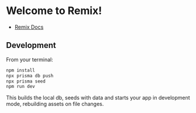 # Welcome to Remix!

- [Remix Docs](https://remix.run/docs)

## Development

From your terminal:

```sh
npm install
npx prisma db push
npx prisma seed
npm run dev
```

This builds the local db, seeds with data and starts your app in development mode, rebuilding assets on file changes.
